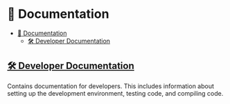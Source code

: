 <!-- Part of the Revical Project, under the MIT license. See '/LICENSE' for license information. SPDX-License-Identifier: MIT License. -->

# 📑 Documentation

- [📑 Documentation](#-documentation)
  - [🛠️ Developer Documentation](#️-developer-documentation)

## [🛠️ Developer Documentation](./developers/README.md)

Contains documentation for developers. This includes information about setting up the development environment, testing code, and compiling code.
